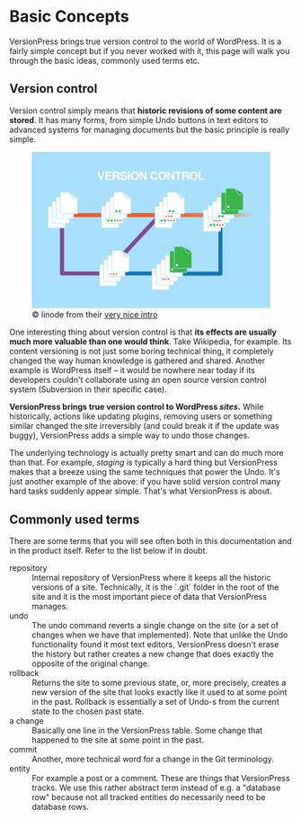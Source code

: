 # Basic Concepts #

VersionPress brings true version control to the world of WordPress. It is a fairly simple concept but if you never worked with it, this page will walk you through the basic ideas, commonly used terms etc. 


## Version control ##

Version control simply means that **historic revisions of some content are stored**. It has many forms, from simple Undo buttons in text editors to advanced systems for managing documents but the basic principle is really simple.

<figure>
  <img src="../../media/version-control.png" alt="Version Control" /> 
  <figcaption>© linode from their <a href="https://www.linode.com/docs/applications/development/introduction-to-version-control">very nice intro</a></figcaption>
</figure>

One interesting thing about version control is that **its effects are usually much more valuable than one would think**. Take Wikipedia, for example. Its content versioning is not just some boring technical thing, it completely changed the way human knowledge is gathered and shared. Another example is WordPress itself – it would be nowhere near today if its developers couldn't collaborate using an open source version control system (Subversion in their specific case).     

**VersionPress brings true version control to WordPress *sites*.** While historically, actions like updating plugins, removing users or something similar changed the site irreversibly (and could break it if the update was buggy), VersionPress adds a simple way to undo those changes.

The underlying technology is actually pretty smart and can do much more than that. For example, *staging* is typically a hard thing but VersionPress makes that a breeze using the same techniques that power the Undo. It's just another example of the above: if you have solid version control many hard tasks suddenly appear simple. That's what VersionPress is about.


## Commonly used terms ##

There are some terms that you will see often both in this documentation and in the product itself. Refer to the list below if in doubt.

<dl>

<dt>repository</dt>
<dd>Internal repository of VersionPress where it keeps all the historic versions of a site. Technically, it is the `.git` folder in the root of the site and it is the most important piece of data that VersionPress manages.</dd>

<dt>undo</dt>
<dd>The undo command reverts a single change on the site (or a set of changes when we have that implemented). Note that unlike the Undo functionality found it most text editors, VersionPress doesn't erase the history but rather creates a new change that does exactly the opposite of the original change.</dd>

<dt>rollback</dt>
<dd>Returns the site to some previous state, or, more precisely, creates a new version of the site that looks exactly like it used to at some point in the past. Rollback is essentially a set of Undo-s from the current state to the chosen past state.</dd>

<dt>a change</dt>
<dd>Basically one line in the VersionPress table. Some change that happened to the site at some point in the past.</dd>

<dt>commit</dt>
<dd>Another, more technical word for a change in the Git terminology.</dd>

<dt>entity</dt>
<dd>For example a post or a comment. These are things that VersionPress tracks. We use this rather abstract term instead of e.g. a "database row" because not all tracked entities do necessarily need to be database rows.</dd>

</dl>

